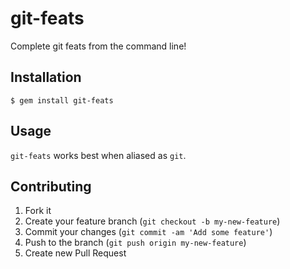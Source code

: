 # git-feats

Complete git feats from the command line!

## Installation

    $ gem install git-feats

## Usage

`git-feats` works best when aliased as `git`.

## Contributing

1. Fork it
2. Create your feature branch (`git checkout -b my-new-feature`)
3. Commit your changes (`git commit -am 'Add some feature'`)
4. Push to the branch (`git push origin my-new-feature`)
5. Create new Pull Request
